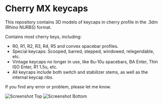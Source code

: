 # Cherry MX keycaps

This repository contains 3D models of keycaps in cherry profile in the .3dm (Rhino NURBS) format.

Contains most cherry keys, including:
- R0, R1, R2, R3, R4, R5 and convex spacebar profiles.
- Special keycaps: Scooped, barred, stepped, windowed, relegendable, etc.
- Vintage keycaps no longer in use, like 8u-10u spacebars, BA Enter, Thin ISO Enter, R1 1.5u, etc.
- All keycaps include both switch and stabilizer stems, as well as the internal keycap ribs.

If you find any error or problem, please let me know.

![Screenshot Top](https://github.com/endeavoursc/cherry-mx-keycaps/blob/main/screenshots/top.jpg)
![Screenshot Bottom](https://github.com/endeavoursc/cherry-mx-keycaps/blob/main/screenshots/bottom.jpg)
